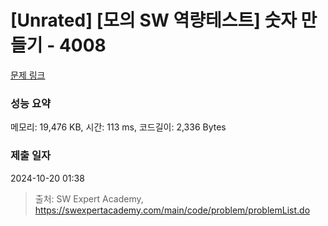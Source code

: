 # [Unrated] [모의 SW 역량테스트] 숫자 만들기 - 4008 

[문제 링크](https://swexpertacademy.com/main/code/problem/problemDetail.do?contestProbId=AWIeRZV6kBUDFAVH) 

### 성능 요약

메모리: 19,476 KB, 시간: 113 ms, 코드길이: 2,336 Bytes

### 제출 일자

2024-10-20 01:38



> 출처: SW Expert Academy, https://swexpertacademy.com/main/code/problem/problemList.do